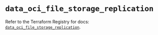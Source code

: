 # `data_oci_file_storage_replication`

Refer to the Terraform Registry for docs: [`data_oci_file_storage_replication`](https://registry.terraform.io/providers/oracle/oci/6.18.0/docs/data-sources/file_storage_replication).
